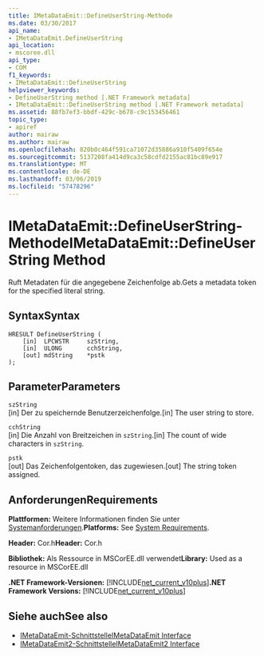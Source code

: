 ```yaml
---
title: IMetaDataEmit::DefineUserString-Methode
ms.date: 03/30/2017
api_name:
- IMetaDataEmit.DefineUserString
api_location:
- mscoree.dll
api_type:
- COM
f1_keywords:
- IMetaDataEmit::DefineUserString
helpviewer_keywords:
- DefineUserString method [.NET Framework metadata]
- IMetaDataEmit::DefineUserString method [.NET Framework metadata]
ms.assetid: 88fb7ef3-bbdf-429c-b678-c9c153456461
topic_type:
- apiref
author: mairaw
ms.author: mairaw
ms.openlocfilehash: 820b0c464f591ca71072d35886a910f5409f654e
ms.sourcegitcommit: 5137208fa414d9ca3c58cdfd2155ac81bc89e917
ms.translationtype: MT
ms.contentlocale: de-DE
ms.lasthandoff: 03/06/2019
ms.locfileid: "57478296"
---
```

# <a name="imetadataemitdefineuserstring-method"></a><span data-ttu-id="ae9b7-102">IMetaDataEmit::DefineUserString-Methode</span><span class="sxs-lookup"><span data-stu-id="ae9b7-102">IMetaDataEmit::DefineUserString Method</span></span>
<span data-ttu-id="ae9b7-103">Ruft Metadaten für die angegebene Zeichenfolge ab.</span><span class="sxs-lookup"><span data-stu-id="ae9b7-103">Gets a metadata token for the specified literal string.</span></span>  
  
## <a name="syntax"></a><span data-ttu-id="ae9b7-104">Syntax</span><span class="sxs-lookup"><span data-stu-id="ae9b7-104">Syntax</span></span>  
  
```  
HRESULT DefineUserString (   
    [in]  LPCWSTR     szString,   
    [in]  ULONG       cchString,   
    [out] mdString    *pstk   
);  
```  
  
## <a name="parameters"></a><span data-ttu-id="ae9b7-105">Parameter</span><span class="sxs-lookup"><span data-stu-id="ae9b7-105">Parameters</span></span>  
 `szString`  
 <span data-ttu-id="ae9b7-106">[in] Der zu speichernde Benutzerzeichenfolge.</span><span class="sxs-lookup"><span data-stu-id="ae9b7-106">[in] The user string to store.</span></span>  
  
 `cchString`  
 <span data-ttu-id="ae9b7-107">[in] Die Anzahl von Breitzeichen in `szString`.</span><span class="sxs-lookup"><span data-stu-id="ae9b7-107">[in] The count of wide characters in `szString`.</span></span>  
  
 `pstk`  
 <span data-ttu-id="ae9b7-108">[out] Das Zeichenfolgentoken, das zugewiesen.</span><span class="sxs-lookup"><span data-stu-id="ae9b7-108">[out] The string token assigned.</span></span>  
  
## <a name="requirements"></a><span data-ttu-id="ae9b7-109">Anforderungen</span><span class="sxs-lookup"><span data-stu-id="ae9b7-109">Requirements</span></span>  
 <span data-ttu-id="ae9b7-110">**Plattformen:** Weitere Informationen finden Sie unter [Systemanforderungen](../../../../docs/framework/get-started/system-requirements.md).</span><span class="sxs-lookup"><span data-stu-id="ae9b7-110">**Platforms:** See [System Requirements](../../../../docs/framework/get-started/system-requirements.md).</span></span>  
  
 <span data-ttu-id="ae9b7-111">**Header:** Cor.h</span><span class="sxs-lookup"><span data-stu-id="ae9b7-111">**Header:** Cor.h</span></span>  
  
 <span data-ttu-id="ae9b7-112">**Bibliothek:** Als Ressource in MSCorEE.dll verwendet</span><span class="sxs-lookup"><span data-stu-id="ae9b7-112">**Library:** Used as a resource in MSCorEE.dll</span></span>  
  
 <span data-ttu-id="ae9b7-113">**.NET Framework-Versionen:** [!INCLUDE[net_current_v10plus](../../../../includes/net-current-v10plus-md.md)]</span><span class="sxs-lookup"><span data-stu-id="ae9b7-113">**.NET Framework Versions:** [!INCLUDE[net_current_v10plus](../../../../includes/net-current-v10plus-md.md)]</span></span>  
  
## <a name="see-also"></a><span data-ttu-id="ae9b7-114">Siehe auch</span><span class="sxs-lookup"><span data-stu-id="ae9b7-114">See also</span></span>
- [<span data-ttu-id="ae9b7-115">IMetaDataEmit-Schnittstelle</span><span class="sxs-lookup"><span data-stu-id="ae9b7-115">IMetaDataEmit Interface</span></span>](../../../../docs/framework/unmanaged-api/metadata/imetadataemit-interface.md)
- [<span data-ttu-id="ae9b7-116">IMetaDataEmit2-Schnittstelle</span><span class="sxs-lookup"><span data-stu-id="ae9b7-116">IMetaDataEmit2 Interface</span></span>](../../../../docs/framework/unmanaged-api/metadata/imetadataemit2-interface.md)

